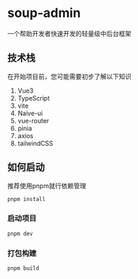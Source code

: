 # soup-admin

一个帮助开发者快速开发的轻量级中后台框架



## 技术栈

在开始项目前，您可能需要初步了解以下知识

1. Vue3
2. TypeScript
3. vite
4. Naive-ui
5. vue-router
6. pinia
7. axios
8. tailwindCSS



## 如何启动

推荐使用pnpm就行依赖管理

```sh
pnpm install
```

### 启动项目

```sh
pnpm dev
```

### 打包构建

```sh
pnpm build
```
